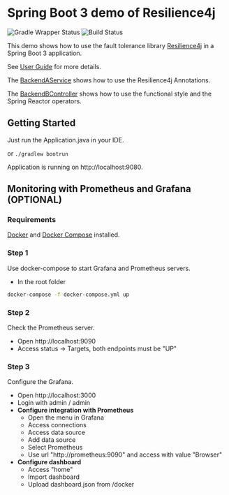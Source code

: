 # Spring Boot 3 demo of Resilience4j

![Gradle Wrapper Status](https://github.com/resilience4j/resilience4j-spring-boot2-demo/actions/workflows/gradle-wrapper-validation.yml/badge.svg)
![Build Status](https://github.com/resilience4j/resilience4j-spring-boot2-demo/actions/workflows/gradle-build.yml/badge.svg)

This demo shows how to use the fault tolerance library [Resilience4j](https://github.com/resilience4j/resilience4j) in a Spring Boot 3 application.

See [User Guide](https://resilience4j.readme.io/docs/getting-started-3) for more details.

The [BackendAService](https://github.com/resilience4j/resilience4j-spring-boot3-demo/blob/master/src/main/java/io/github/robwin/service/BackendAService.java) shows how to use the Resilience4j Annotations.


The [BackendBController](https://github.com/resilience4j/resilience4j-spring-boot3-demo/blob/master/src/main/java/io/github/robwin/controller/BackendBController.java) shows how to use the functional style and the Spring Reactor operators.


## Getting Started

Just run the Application.java in your IDE.

or `./gradlew bootrun`

Application is running on http://localhost:9080.

## Monitoring with Prometheus and Grafana (OPTIONAL)

### Requirements
[Docker](https://docs.docker.com/install/) and [Docker Compose](https://docs.docker.com/compose/install/) installed.
 
### Step 1
Use docker-compose to start Grafana and Prometheus servers.
- In the root folder
```sh
docker-compose -f docker-compose.yml up
```
### Step 2
Check the Prometheus server.
- Open http://localhost:9090
- Access status -> Targets, both endpoints must be "UP"

### Step 3
Configure the Grafana.
- Open http://localhost:3000
- Login with admin / admin
- **Configure integration with Prometheus**
    - Open the menu in Grafana
    - Access connections
    - Access data source
    - Add data source
    - Select Prometheus
    - Use url "http://prometheus:9090" and access with value "Browser"
- **Configure dashboard**
    - Access "home"
    - Import dashboard
    - Upload dashboard.json from /docker
